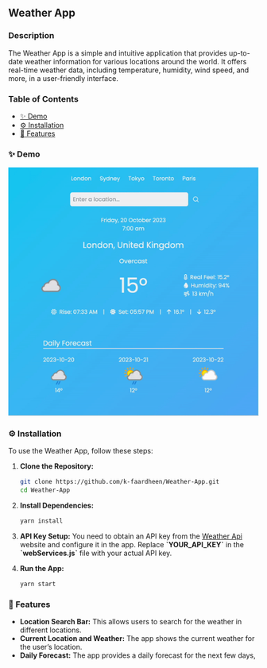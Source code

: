 ## Weather App

### Description

The Weather App is a simple and intuitive application that provides up-to-date weather information for various locations around the world. It offers real-time weather data, including temperature, humidity, wind speed, and more, in a user-friendly interface.

### Table of Contents

- [✨ Demo](#✨-demodemo)
- [⚙️ Installation](#⚙️-installation)
- [🤘 Features](#🤘-features)

### ✨ Demo

<p align="center"> 
  <img src="assets/demo.gif" alt="Weather App Demo" />
</p>

### ⚙️ Installation

To use the Weather App, follow these steps:

1. **Clone the Repository:**

   ```bash
   git clone https://github.com/k-faardheen/Weather-App.git
   cd Weather-App

   ```

2. **Install Dependencies:**

   ```bash
   yarn install

   ```

3. **API Key Setup:**
   You need to obtain an API key from the [Weather Api](https://www.weatherapi.com/) website and configure it in the app. Replace **\`YOUR_API_KEY\`** in the **\`webServices.js\`** file with your actual API key.
4. **Run the App:**
   ```bash
   yarn start
   ```

### 🤘 Features

- **Location Search Bar:** This allows users to search for the weather in different locations.
- **Current Location and Weather:** The app shows the current weather for the user’s location.
- **Daily Forecast:** The app provides a daily forecast for the next few days,
